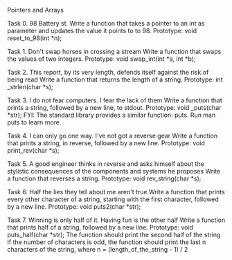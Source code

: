 Pointers and Arrays

Task 0. 98 Battery st.
Write a function that takes a pointer to an int as parameter and updates the value it points to to 98.
	Prototype: void reset_to_98(int *n);

Task 1. Don't swap horses in crossing a stream
Write a function that swaps the values of two integers.
	Prototype: void swap_int(int *a, int *b);

Task 2. This report, by its very length, defends itself against the risk of being read
Write a function that returns the length of a string.
	Prototype: int _strlen(char *s);

Task 3. I do not fear computers. I fear the lack of them
Write a function that prints a string, followed by a new line, to stdout.
	Prototype: void _puts(char *str);
	FYI: The standard library provides a similar function: puts. Run man puts to learn more.

Task 4. I can only go one way. I've not got a reverse gear
Write a function that prints a string, in reverse, followed by a new line.
	Prototype: void print_rev(char *s);

Task 5. A good engineer thinks in reverse and asks himself about the stylistic consequences of the components and systems he proposes
Write a function that reverses a string.
	Prototype: void rev_string(char *s);
	
Task 6. Half the lies they tell about me aren't true
Write a function that prints every other character of a string, starting with the first character, followed by a new line.
	Prototype: void puts2(char *str);

Task 7. Winning is only half of it. Having fun is the other half
Write a function that prints half of a string, followed by a new line.
	Prototype: void puts_half(char *str);
	The function should print the second half of the string
	If the number of characters is odd, the function should print the last n characters of the string, where n = (length_of_the_string - 1) / 2
